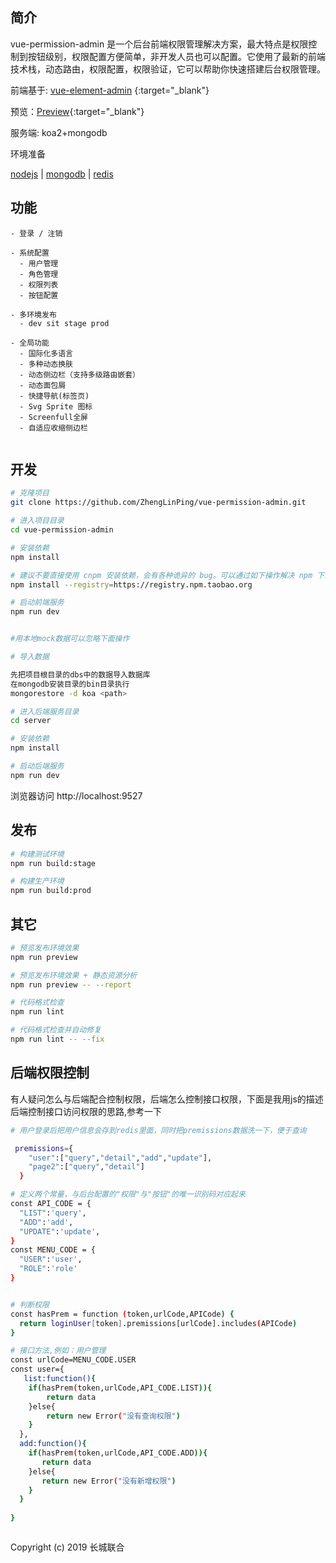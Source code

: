 
## 简介

vue-permission-admin 是一个后台前端权限管理解决方案，最大特点是权限控制到按钮级别，权限配置方便简单，非开发人员也可以配置。它使用了最新的前端技术栈，动态路由，权限配置，权限验证，它可以帮助你快速搭建后台权限管理。

前端基于: [vue-element-admin](https://panjiachen.github.io/vue-element-admin) {:target="_blank"}

预览：[Preview](https://zhenglinping.github.io/vue-permission-admin){:target="_blank"}

服务端: koa2+mongodb

环境准备


[nodejs](http://nodejs.cn/download/) |
[mongodb](https://www.runoob.com/mongodb/mongodb-window-install.html) |
[redis](https://www.runoob.com/redis/redis-install.html)




## 功能

```
- 登录 / 注销

- 系统配置
  - 用户管理
  - 角色管理
  - 权限列表
  - 按钮配置

- 多环境发布
  - dev sit stage prod

- 全局功能
  - 国际化多语言
  - 多种动态换肤
  - 动态侧边栏（支持多级路由嵌套）
  - 动态面包屑
  - 快捷导航(标签页)
  - Svg Sprite 图标
  - Screenfull全屏
  - 自适应收缩侧边栏


```

## 开发

```bash
# 克隆项目
git clone https://github.com/ZhengLinPing/vue-permission-admin.git

# 进入项目目录
cd vue-permission-admin

# 安装依赖
npm install

# 建议不要直接使用 cnpm 安装依赖，会有各种诡异的 bug。可以通过如下操作解决 npm 下载速度慢的问题
npm install --registry=https://registry.npm.taobao.org

# 启动前端服务
npm run dev


#用本地mock数据可以忽略下面操作 

# 导入数据

先把项目根目录的dbs中的数据导入数据库
在mongodb安装目录的bin目录执行
mongorestore -d koa <path>

# 进入后端服务目录
cd server

# 安装依赖
npm install

# 启动后端服务
npm run dev
```

浏览器访问 http://localhost:9527

## 发布

```bash
# 构建测试环境
npm run build:stage

# 构建生产环境
npm run build:prod
```

## 其它

```bash
# 预览发布环境效果
npm run preview

# 预览发布环境效果 + 静态资源分析
npm run preview -- --report

# 代码格式检查
npm run lint

# 代码格式检查并自动修复
npm run lint -- --fix
```

## 后端权限控制
有人疑问怎么与后端配合控制权限，后端怎么控制接口权限，下面是我用js的描述后端控制接口访问权限的思路,参考一下

```bash
# 用户登录后把用户信息会存到redis里面，同时把premissions数据洗一下，便于查询

 premissions={
    "user":["query","detail","add","update"],
    "page2":["query","detail"]
  }

# 定义两个常量，与后台配置的"权限"与"按钮"的唯一识别码对应起来
const API_CODE = {
  "LIST":'query',
  "ADD":'add',
  "UPDATE":'update',
}
const MENU_CODE = {
  "USER":'user',
  "ROLE":'role'
}


# 判断权限
const hasPrem = function (token,urlCode,APICode) {
  return loginUser[token].premissions[urlCode].includes(APICode)
}

# 接口方法,例如：用户管理
const urlCode=MENU_CODE.USER 
const user={
   list:function(){
    if(hasPrem(token,urlCode,API_CODE.LIST)){
        return data
    }else{
        return new Error("没有查询权限")
    }
  },
  add:function(){
    if(hasPrem(token,urlCode,API_CODE.ADD)){
       return data
    }else{
       return new Error("没有新增权限")
    }
  }
  
}



```


Copyright (c) 2019 长城联合
